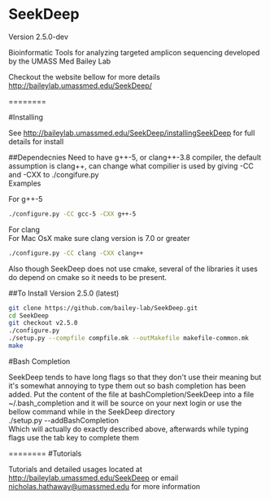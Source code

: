 SeekDeep
========
Version 2.5.0-dev

Bioinformatic Tools for analyzing targeted amplicon sequencing developed by the UMASS Med Bailey Lab

Checkout the website bellow for more details  
http://baileylab.umassmed.edu/SeekDeep/

========

#Installing
 
 See http://baileylab.umassmed.edu/SeekDeep/installingSeekDeep for full details for install
 
##Dependecnies
Need to have g++-5, or clang++-3.8 compiler, the default assumption is clang++, can change what compilier is used by giving -CC and -CXX to ./congifure.py  
Examples  

For g++-5 
 
```bash  
./configure.py -CC gcc-5 -CXX g++-5  
```
For clang  
For Mac OsX make sure clang version is 7.0 or greater 

```bash
./configure.py -CC clang -CXX clang++  
```

Also though SeekDeep does not use cmake, several of the libraries it uses do depend on cmake so it needs to be present.  

##To Install Version 2.5.0 (latest)  
```bash
git clone https://github.com/bailey-lab/SeekDeep.git   
cd SeekDeep  
git checkout v2.5.0
./configure.py  
./setup.py --compfile compfile.mk --outMakefile makefile-common.mk
make   
```




#Bash Completion  

SeekDeep tends to have long flags so that they don't use their meaning but it's somewhat annoying to type them out so bash completion has been added.  Put the content of the file at bashCompletion/SeekDeep into a file ~/.bash_completion and it will be source on your next login or use the bellow command while in the SeekDeep directory  
./setup.py --addBashCompletion  
Which will actually do exactly described above, afterwards while typing flags use the tab key to complete them  

========
#Tutorials

Tutorials and detailed usages located at http://baileylab.umassmed.edu/SeekDeep or email nicholas.hathaway@umassmed.edu for more information  

